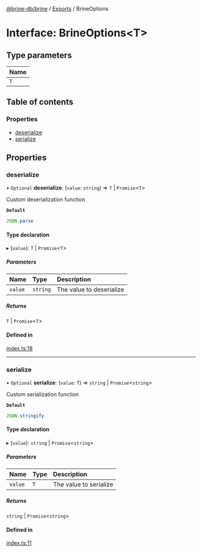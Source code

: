 [@brine-db/brine](../README.md) / [Exports](../modules.md) / BrineOptions

# Interface: BrineOptions\<T\>

## Type parameters

| Name |
| :------ |
| `T` |

## Table of contents

### Properties

- [deserialize](BrineOptions.md#deserialize)
- [serialize](BrineOptions.md#serialize)

## Properties

### deserialize

• `Optional` **deserialize**: (`value`: `string`) => `T` \| `Promise`\<`T`\>

Custom deserialization function

**`Default`**

```ts
JSON.parse
```

#### Type declaration

▸ (`value`): `T` \| `Promise`\<`T`\>

##### Parameters

| Name | Type | Description |
| :------ | :------ | :------ |
| `value` | `string` | The value to deserialize |

##### Returns

`T` \| `Promise`\<`T`\>

#### Defined in

[index.ts:18](https://github.com/dan-online/brinedb/blob/6efaf4baf13e376fc16b5028d4379776aaa55325/src/index.ts#L18)

___

### serialize

• `Optional` **serialize**: (`value`: `T`) => `string` \| `Promise`\<`string`\>

Custom serialization function

**`Default`**

```ts
JSON.stringify
```

#### Type declaration

▸ (`value`): `string` \| `Promise`\<`string`\>

##### Parameters

| Name | Type | Description |
| :------ | :------ | :------ |
| `value` | `T` | The value to serialize |

##### Returns

`string` \| `Promise`\<`string`\>

#### Defined in

[index.ts:11](https://github.com/dan-online/brinedb/blob/6efaf4baf13e376fc16b5028d4379776aaa55325/src/index.ts#L11)

